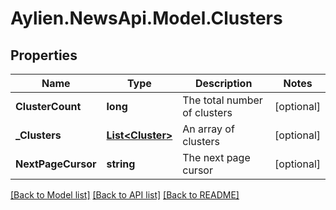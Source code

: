 
# Aylien.NewsApi.Model.Clusters

## Properties

Name | Type | Description | Notes
------------ | ------------- | ------------- | -------------
**ClusterCount** | **long** | The total number of clusters | [optional] 
**_Clusters** | [**List&lt;Cluster&gt;**](Cluster.md) | An array of clusters | [optional] 
**NextPageCursor** | **string** | The next page cursor | [optional] 

[[Back to Model list]](../README.md#documentation-for-models)
[[Back to API list]](../README.md#documentation-for-api-endpoints)
[[Back to README]](../README.md)


